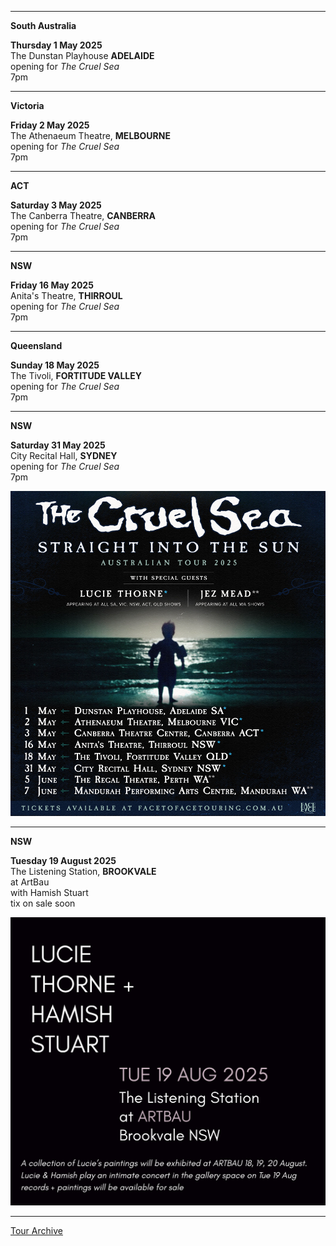 * * * * *

**South Australia**

**Thursday 1 May 2025**\
The Dunstan Playhouse **ADELAIDE**\
opening for *The Cruel Sea*\
7pm

* * * * *

**Victoria**

**Friday 2 May 2025**\
The Athenaeum Theatre, **MELBOURNE**\
opening for *The Cruel Sea*\
7pm

* * * * *

**ACT**

**Saturday 3 May 2025**\
The Canberra Theatre, **CANBERRA**\
opening for *The Cruel Sea*\
7pm

* * * * *

**NSW**

**Friday 16 May 2025**\
Anita's Theatre, **THIRROUL**\
opening for *The Cruel Sea*\
7pm

* * * * *

**Queensland**

**Sunday 18 May 2025**\
The Tivoli, **FORTITUDE VALLEY**\
opening for *The Cruel Sea*\
7pm

* * * * *

**NSW**

**Saturday 31 May 2025**\
City Recital Hall, **SYDNEY**\
opening for *The Cruel Sea*\
7pm

![](data/image/news/TCSMay25.jpeg)

* * * * *

**NSW**

**Tuesday 19 August 2025**\
The Listening Station, **BROOKVALE**\
at ArtBau\
with Hamish Stuart\
tix on sale soon 

![](data/image/news/19AugustSq.jpeg)

* * * * *

[Tour Archive](tour/archive)
